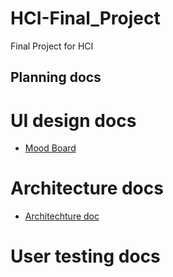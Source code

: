 # HCI-Final_Project
Final Project for HCI

## Planning docs 

# UI design docs 
* [Mood Board](https://docs.google.com/document/d/1E9ZEt2pOOk9NWD6PMoQiyev1SSvRhmP2XcYRiffzdEk/edit?usp=sharing)

# Architecture docs 
* [Architechture doc](https://drive.google.com/file/d/16lTNPaLnYCvorpV-9MpPxnPG2n1IPefR/view?usp=sharing)


# User testing docs 

